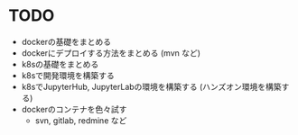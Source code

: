 # TODO
 - dockerの基礎をまとめる
 - dockerにデプロイする方法をまとめる (mvn など)
 - k8sの基礎をまとめる
 - k8sで開発環境を構築する
 - k8sでJupyterHub, JupyterLabの環境を構築する (ハンズオン環境を構築する)
 - dockerのコンテナを色々試す
   -  svn, gitlab, redmine など